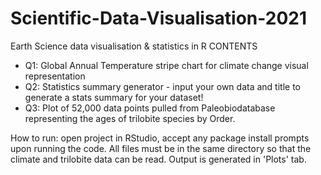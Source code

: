 # Scientific-Data-Visualisation-2021
Earth Science data visualisation &amp; statistics in R
CONTENTS
- Q1: Global Annual Temperature stripe chart for climate change visual representation
- Q2: Statistics summary generator - input your own data and title to generate a stats summary for your dataset!
- Q3: Plot of 52,000 data points pulled from Paleobiodatabase representing the ages of trilobite species by Order.

How to run: open project in RStudio, accept any package install prompts upon running the code. All files must be in the same directory so that the climate and trilobite data can be read. Output is generated in 'Plots' tab.
